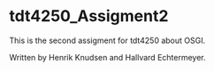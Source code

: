 # tdt4250_Assigment2
This is the second assigment for tdt4250 about OSGI.

Written by Henrik Knudsen and Hallvard Echtermeyer.
